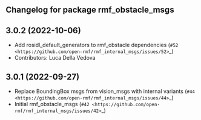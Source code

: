 ## Changelog for package rmf_obstacle_msgs

3.0.2 (2022-10-06)
------------------
* Add rosidl_default_generators to rmf_obstacle dependencies (`#52 <https://github.com/open-rmf/rmf_internal_msgs/issues/52>`_)
* Contributors: Luca Della Vedova

3.0.1 (2022-09-27)
------------------
* Replace BoundingBox msgs from vision_msgs with internal variants (`#44 <https://github.com/open-rmf/rmf_internal_msgs/issues/44>`_)
* Initial rmf_obstacle_msgs (`#42 <https://github.com/open-rmf/rmf_internal_msgs/issues/42>`_)

